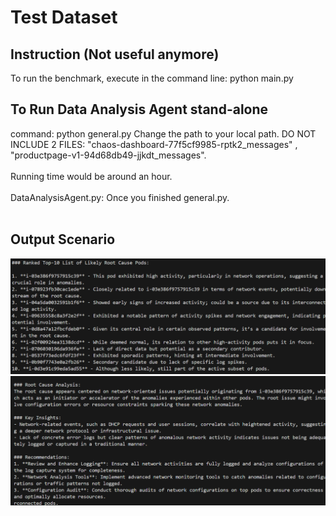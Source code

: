 <h1> Test Dataset </h1>
<h2> Instruction (Not useful anymore) </h2>
To run the benchmark, execute in the command line:
  python main.py


<h2> To Run Data Analysis Agent stand-alone </h2>
command: python general.py
Change the path to your local path. DO NOT INCLUDE 2 FILES: "chaos-dashboard-77f5cf9985-rptk2_messages" , "productpage-v1-94d68db49-jjkdt_messages".<br><br>
Running time would be around an hour.<br><br>
DataAnalysisAgent.py: Once you finished general.py.<br><br>

<h2> Output Scenario </h2>
<img src="./results/Screenshot 2024-11-29 170850.png" alt="preview" style="zoom:50%;" />
<img src="./results/Screenshot 2024-11-29 170939.png" alt="preview" style="zoom:50%;" />
